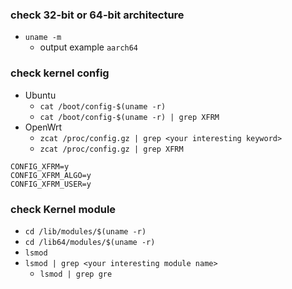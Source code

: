 ### check 32-bit or 64-bit architecture
- `uname -m`
  - output example `aarch64`

### check kernel config
- Ubuntu
  - `cat /boot/config-$(uname -r)`
  - `cat /boot/config-$(uname -r) | grep XFRM`
- OpenWrt
  - `zcat /proc/config.gz | grep <your interesting keyword>`
  - `zcat /proc/config.gz | grep XFRM`
```
CONFIG_XFRM=y
CONFIG_XFRM_ALGO=y
CONFIG_XFRM_USER=y
```

### check Kernel module
- `cd /lib/modules/$(uname -r)`
- `cd /lib64/modules/$(uname -r)`
- `lsmod`
- `lsmod | grep <your interesting module name>`
  - `lsmod | grep gre`


